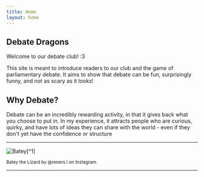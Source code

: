 ```yaml
---
title: Home
layout: home
---
```


## Debate Dragons
Welcome to our debate club! :3 

This site is meant to introduce readers to our club and the game of parliamentary debate. It aims to show that debate can be fun, surprisingly funny, and not as scary as it looks! 

## Why Debate?
Debate can be an incredibly rewarding activity, in that it gives back what you choose to put in. In my experience, it attracts people who are curious, quirky, and have lots of ideas they can share with the world - even if they don't yet have the confidence or structure

----

![Batey](/debate-dragons/assets/images/batey.webp)[^1]

<small>Batey the Lizard by @reners.l on Instagram.</small>

----

[Just the Docs]: https://just-the-docs.github.io/just-the-docs/
[GitHub Pages]: https://docs.github.com/en/pages
[README]: https://github.com/just-the-docs/just-the-docs-template/blob/main/README.md
[Jekyll]: https://jekyllrb.com
[GitHub Pages / Actions workflow]: https://github.blog/changelog/2022-07-27-github-pages-custom-github-actions-workflows-beta/
[use this template]: https://github.com/just-the-docs/just-the-docs-template/generate
